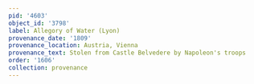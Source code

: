 ```yaml
---
pid: '4603'
object_id: '3798'
label: Allegory of Water (Lyon)
provenance_date: '1809'
provenance_location: Austria, Vienna
provenance_text: Stolen from Castle Belvedere by Napoleon's troops
order: '1606'
collection: provenance
---
```

